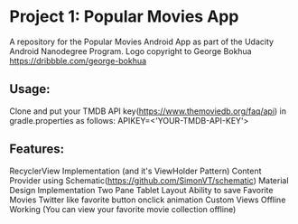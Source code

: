# Project 1: Popular Movies App
A repository for the Popular Movies Android App as part of the Udacity Android Nanodegree Program.
Logo copyright to George Bokhua https://dribbble.com/george-bokhua

## Usage:
Clone and put your TMDB API key(https://www.themoviedb.org/faq/api) in gradle.properties as follows:
APIKEY=<'YOUR-TMDB-API-KEY'>

## Features:
  RecyclerView Implementation (and it's ViewHolder Pattern)
  Content Provider using Schematic(https://github.com/SimonVT/schematic)
  Material Design Implementation
  Two Pane Tablet Layout
  Ability to save Favorite Movies
  Twitter like favorite button onclick animation
  Custom Views
  Offline Working (You can view your favorite movie collection offline)
